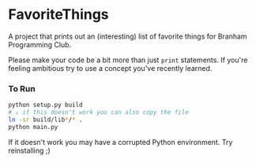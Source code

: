 # FavoriteThings
A project that prints out an (interesting) list of favorite things for Branham Programming Club.

Please make your code be a bit more than just `print` statements. If you're feeling ambitious try to use a concept you've recently learned.

### To Run

```bash
python setup.py build
# ↓ if this doesn't work you can also copy the file
ln -sr build/lib*/* .
python main.py
```

If it doesn't work you may have a corrupted Python environment. Try reinstalling ;)
